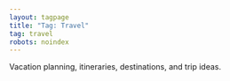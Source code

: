 ```yaml
---
layout: tagpage
title: "Tag: Travel"
tag: travel
robots: noindex
---
```


Vacation planning, itineraries, destinations, and trip ideas.
